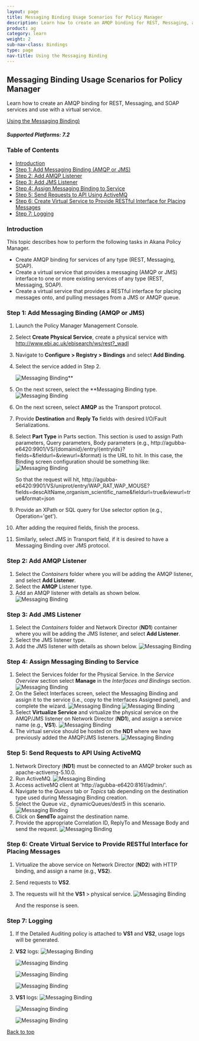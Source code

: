```yaml
---
layout: page
title: Messaging Binding Usage Scenarios for Policy Manager
description: Learn how to create an AMQP binding for REST, Messaging, and SOAP services and use with a virtual service.  
product: ag
category: learn
weight: 2
sub-nav-class: Bindings
type: page
nav-title: Using the Messaging Binding
---
```


## Messaging Binding Usage Scenarios for Policy Manager

Learn how to create an AMQP binding for REST, Messaging, and SOAP services and use with a virtual service.

<a href="../assets/bindings/using_messaging_binding.html" target="_blank" class="button secondary">Using the Messaging Binding)</a>

<h5 class="stamp">Supported Platforms: 7.2</h5>

### Table of Contents
<div id="toc-marker"></div>

* [Introduction](#introduction)
* [Step 1: Add Messaging Binding (AMQP or JMS)](#add-messaging-binding)
* [Step 2: Add AMQP Listener](#add-amqp-listener)
* [Step 3: Add JMS Listener](#add-jms-listener)
* [Step 4: Assign Messaging Binding to Service](#assign-messaging-binding-to-service)
* [Step 5: Send Requests to API Using ActiveMQ](#send-requests-to-api-using-activemq)
* [Step 6: Create Virtual Service to Provide RESTful Interface for Placing Messages](#create-virtual-service-to-provide-restful-interface-for-placing-messages)
* [Step 7: Logging](#logging)

<div class = "divider1"></div>

### Introduction

This topic describes how to perform the following tasks in Akana Policy Manager. 

* Create AMQP binding for services of any type (REST, Messaging, SOAP).
* Create a virtual service that provides a messaging (AMQP or JMS) interface to one or more existing services of any type (REST, Messaging, SOAP). 
* Create a virtual service that provides a RESTful interface for placing messages onto, and pulling messages from a JMS or AMQP queue.

### Step 1: Add Messaging Binding (AMQP or JMS)

1. Launch the Policy Manager Management Console. 
2. Select **Create Physical Service**, create a physical service with http://www.ebi.ac.uk/ebisearch/ws/rest?_wadl
3. Navigate to **Configure > Registry > Bindings** and select **Add Binding**.
4. Select the service added in Step 2.

	![Messaging Binding](images/message_binding_usecase1.jpg "Add Messaging Binding")**
5. On the next screen, select the **Messaging Binding type.
	![Messaging Binding](images/message_binding_usecase1.jpg "Add Messaging Binding")
6. On the next screen, select **AMQP** as the Transport protocol.
7. Provide **Destination** and **Reply To** fields with desired I/O/Fault Serializations.
8. Select **Part Type** in Parts section. This section is used to assign Path parameters, Query parameters, Body parameters (e.g., http://agubba-e6420:9901/VS/{domainid}/entry/{entryids}?fields=<fields>&fieldurl=<fieldurl>&viewurl=<viewurl>&format<format>) is the URL to hit. In this case, the Binding screen configuration should be something like:
	![Messaging Binding](images/message_binding_usecase3.jpg "Add Messaging Binding")

   So that the request will hit, http://agubba-e6420:9901/VS/uniprot/entry/WAP_RAT,WAP_MOUSE?fields=descAltName,organism_scientific_name&fieldurl=true&viewurl=true&format=json
9. Provide an XPath or SQL query for Use selector option (e.g., Operation='get').
10. After adding the required fields, finish the process. 
11. Similarly, select JMS in Transport field, if it is desired to have a Messaging Binding over JMS protocol.

### Step 2: Add AMQP Listener

1. Select the *Containers* folder where you will be adding the AMQP listener, and select **Add Listener**. 
2. Select the **AMQP** Listener type.
3. Add an AMQP listener with details as shown below.
	![Messaging Binding](images/message_binding_usecase4.jpg "Add Messaging Binding")

### Step 3: Add JMS Listener

1. Select the *Containers* folder and Network Director (**ND1**) container where you will be adding the JMS listener, and select **Add Listener**.
2. Select the JMS listener type.
3. Add the JMS listener with details as shown below.
	![Messaging Binding](images/message_binding_usecase5.jpg "Add Messaging Binding")

### Step 4: Assign Messaging Binding to Service

1. Select the Services folder for the Physical Service. In the *Service Overview* section select **Manage** in the *Interfaces and Bindings* section. 
	![Messaging Binding](images/message_binding_usecase6.jpg "Add Messaging Binding")
2. On the Select Interfaces screen, select the Messaging Binding and assign it to the service (i.e., copy to the Interfaces Assigned panel), and complete the wizard.
	![Messaging Binding](images/message_binding_usecase7.jpg "Add Messaging Binding")
	![Messaging Binding](images/message_binding_usecase8.jpg "Add Messaging Binding")
3. Select **Virtualize Service** and virtualize the physical service on the AMQP/JMS listener on Network Director (**ND1**), and assign a service name (e.g., **VS1**).
	![Messaging Binding](images/message_binding_usecase9.jpg "Add Messaging Binding")
4. The virtual service should be hosted on the **ND1** where we have previously added the AMQP/JMS listeners.
	![Messaging Binding](images/message_binding_usecase10.jpg "Add Messaging Binding")

### Step 5: Send Requests to API Using ActiveMQ

1. Network Directory (**ND1**) must be connected to an AMQP broker such as apache-activemq-5.10.0.
2. Run ActiveMQ.
	![Messaging Binding](images/message_binding_usecase11.jpg "Add Messaging Binding")
3. Access activeMQ client at 'http://agubba-e6420:8161/admin/'.
4. Navigate to the *Queues* tab or *Topics* tab depending on the destination type used during Messaging Binding creation.
5. Select the Queue viz., dynamicQueues/dest5 in this scenario.
	![Messaging Binding](images/message_binding_usecase12.jpg "Add Messaging Binding")
6. Click on **SendTo** against the destination name.
7. Provide the appropriate Correlation ID, ReplyTo and Message Body and send the request.
	![Messaging Binding](images/message_binding_usecase13.jpg "Add Messaging Binding")

### Step 6: Create Virtual Service to Provide RESTful Interface for Placing Messages

1. Virtualize the above service on Network Director (**ND2**) with HTTP binding, and assign a name (e.g., **VS2**).
2. Send requests to **VS2**.
3. The requests will hit the **VS1** > physical service.
	![Messaging Binding](images/message_binding_usecase14.jpg "Add Messaging Binding")

   And the response is seen.

### Step 7: Logging

1. If the Detailed Auditing policy is attached to **VS1** and **VS2**, usage logs will be generated.
2. **VS2** logs:
	![Messaging Binding](images/message_binding_usecase15.jpg "Add Messaging Binding")

	![Messaging Binding](images/message_binding_usecase16.jpg "Add Messaging Binding")

	![Messaging Binding](images/message_binding_usecase17.jpg "Add Messaging Binding")

	![Messaging Binding](images/message_binding_usecase18.jpg "Add Messaging Binding")
3. **VS1** logs:
	![Messaging Binding](images/message_binding_usecase19.jpg "Add Messaging Binding")

	![Messaging Binding](images/message_binding_usecase20.jpg "Add Messaging Binding")

	![Messaging Binding](images/message_binding_usecase21.jpg "Add Messaging Binding")

<a href="#top">Back to top</a>

<div class = "divider1"></div>